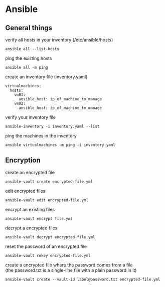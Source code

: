 # Ansible

## General things
verify all hosts in your inventory (/etc/ansible/hosts)
```
ansible all --list-hosts
```

ping the existing hosts 
```
ansible all -m ping
```

create an inventory file (inventory.yaml)
```
virtualmachines:
  hosts:
    vm01:
      ansible_host: ip_of_machine_to_manage
    vm02:
      ansible_host: ip_of_machine_to_manage
```

verify your inventory file
```
ansible-inventory -i inventory.yaml --list
```

ping the machines in the inventory
```
ansible virtualmachines -m ping -i inventory.yaml
```

## Encryption
create an encrypted file
```
ansible-vault create encrypted-file.yml
```

edit encrypted files
```
ansible-vault edit encrypted-file.yml
```

encrypt an existing files
```
ansible-vault encrypt file.yml
```

decrypt a encrypted files
```
ansible-vault decrypt encrypted-file.yml
```

reset the password of an encrypted file
```
ansible-vault rekey encrypted-file.yml
```

create a encrypted file where the password comes from a file  
(the password.txt is a single-line file with a plain password in it)
```
ansible-vault create --vault-id label@password.txt encrypted-file.yml
```
